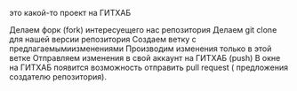 это какой-то проект на ГИТХАБ

Делаем форк (fork) интересуещего нас репозитория
Делаем git clone для нашей версии репозитория
Создаем ветку с предлагаемымиизменениями
Производим изменения только в этой ветке
Отправляем изменения в свой аккаунт на ГИТХАБ (push)
В окне на ГИТХАБ появится возможность отправить pull request ( предложения создателю репозитория).